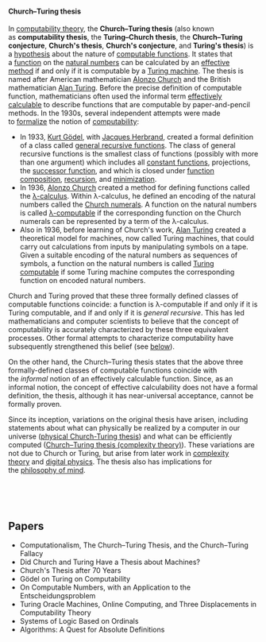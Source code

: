 
<h4 id="firstHeading" class="firstHeading" lang="en">Church&ndash;Turing thesis</h4>
<p>In&nbsp;<a class="mw-redirect" title="Computability theory (computation)" href="https://en.wikipedia.org/wiki/Computability_theory_(computation)">computability theory</a>, the&nbsp;<strong>Church&ndash;Turing thesis</strong>&nbsp;(also known as&nbsp;<strong>computability thesis</strong>,<sup id="cite_ref-1" class="reference"></sup>&nbsp;the&nbsp;<strong>Turing&ndash;Church thesis</strong>,<sup id="cite_ref-2" class="reference"></sup>&nbsp;the&nbsp;<strong>Church&ndash;Turing conjecture</strong>,&nbsp;<strong>Church's thesis</strong>,&nbsp;<strong>Church's conjecture</strong>, and&nbsp;<strong>Turing's thesis</strong>) is a&nbsp;<a title="Hypothesis" href="https://en.wikipedia.org/wiki/Hypothesis">hypothesis</a>&nbsp;about the nature of&nbsp;<a title="Computable function" href="https://en.wikipedia.org/wiki/Computable_function">computable functions</a>. It states that a&nbsp;<a title="Function (mathematics)" href="https://en.wikipedia.org/wiki/Function_(mathematics)">function</a>&nbsp;on the&nbsp;<a class="mw-redirect" title="Natural numbers" href="https://en.wikipedia.org/wiki/Natural_numbers">natural numbers</a>&nbsp;can be calculated by an&nbsp;<a title="Effective method" href="https://en.wikipedia.org/wiki/Effective_method">effective method</a>&nbsp;if and only if it is computable by a&nbsp;<a title="Turing machine" href="https://en.wikipedia.org/wiki/Turing_machine">Turing machine</a>. The thesis is named after American mathematician&nbsp;<a title="Alonzo Church" href="https://en.wikipedia.org/wiki/Alonzo_Church">Alonzo Church</a>&nbsp;and the British mathematician&nbsp;<a title="Alan Turing" href="https://en.wikipedia.org/wiki/Alan_Turing">Alan Turing</a>. Before the precise definition of computable function, mathematicians often used the informal term&nbsp;<a class="mw-redirect" title="Effectively calculable" href="https://en.wikipedia.org/wiki/Effectively_calculable">effectively calculable</a>&nbsp;to describe functions that are computable by paper-and-pencil methods. In the 1930s, several independent attempts were made to&nbsp;<a title="Formal system" href="https://en.wikipedia.org/wiki/Formal_system">formalize</a>&nbsp;the notion of&nbsp;<a title="Computability" href="https://en.wikipedia.org/wiki/Computability">computability</a>:</p>
<ul>
<li>In 1933,&nbsp;<a title="Kurt G&ouml;del" href="https://en.wikipedia.org/wiki/Kurt_G%C3%B6del">Kurt G&ouml;del</a>, with&nbsp;<a title="Jacques Herbrand" href="https://en.wikipedia.org/wiki/Jacques_Herbrand">Jacques Herbrand</a>, created a formal definition of a class called&nbsp;<a title="General recursive function" href="https://en.wikipedia.org/wiki/General_recursive_function">general recursive functions</a>. The class of general recursive functions is the smallest class of functions (possibly with more than one argument) which includes all&nbsp;<a title="Constant function" href="https://en.wikipedia.org/wiki/Constant_function">constant functions</a>, projections, the&nbsp;<a title="Successor function" href="https://en.wikipedia.org/wiki/Successor_function">successor function</a>, and which is closed under&nbsp;<a title="Function composition" href="https://en.wikipedia.org/wiki/Function_composition">function composition</a>,&nbsp;<a title="Recursion" href="https://en.wikipedia.org/wiki/Recursion">recursion</a>, and&nbsp;<a title="&Mu; operator" href="https://en.wikipedia.org/wiki/%CE%9C_operator">minimization</a>.</li>
<li>In 1936,&nbsp;<a title="Alonzo Church" href="https://en.wikipedia.org/wiki/Alonzo_Church">Alonzo Church</a>&nbsp;created a method for defining functions called the&nbsp;<a title="Lambda calculus" href="https://en.wikipedia.org/wiki/Lambda_calculus">&lambda;-calculus</a>. Within &lambda;-calculus, he defined an encoding of the natural numbers called the&nbsp;<a class="mw-redirect" title="Church numerals" href="https://en.wikipedia.org/wiki/Church_numerals">Church numerals</a>. A function on the natural numbers is called&nbsp;<a class="mw-redirect" title="Lambda-recursive function" href="https://en.wikipedia.org/wiki/Lambda-recursive_function">&lambda;-computable</a>&nbsp;if the corresponding function on the Church numerals can be represented by a term of the &lambda;-calculus.</li>
<li>Also in 1936, before learning of Church's work,&nbsp;<a title="Alan Turing" href="https://en.wikipedia.org/wiki/Alan_Turing">Alan Turing</a>&nbsp;created a theoretical model for machines, now called Turing machines, that could carry out calculations from inputs by manipulating symbols on a tape. Given a suitable encoding of the natural numbers as sequences of symbols, a function on the natural numbers is called&nbsp;<a title="Computable function" href="https://en.wikipedia.org/wiki/Computable_function">Turing computable</a>&nbsp;if some Turing machine computes the corresponding function on encoded natural numbers.</li>
</ul>
<p>Church<sup id="cite_ref-3" class="reference"></sup>&nbsp;and Turing<sup id="cite_ref-4" class="reference"></sup><sup id="cite_ref-6" class="reference"></sup>&nbsp;proved that these three formally defined classes of computable functions coincide: a function is &lambda;-computable if and only if it is Turing computable, and if and only if it is&nbsp;<em>general recursive</em>. This has led mathematicians and computer scientists to believe that the concept of computability is accurately characterized by these three equivalent processes. Other formal attempts to characterize computability have subsequently strengthened this belief (see&nbsp;<a title="Church&ndash;Turing thesis" href="https://en.wikipedia.org/wiki/Church%E2%80%93Turing_thesis#Success_of_the_thesis">below</a>).</p>
<p>On the other hand, the Church&ndash;Turing thesis states that the above three formally-defined classes of computable functions coincide with the&nbsp;<em>informal</em>&nbsp;notion of an effectively calculable function. Since, as an informal notion, the concept of effective calculability does not have a formal definition, the thesis, although it has near-universal acceptance, cannot be formally proven.</p>
<p>Since its inception, variations on the original thesis have arisen, including statements about what can physically be realized by a computer in our universe (<a class="mw-redirect" title="Physical Church-Turing thesis" href="https://en.wikipedia.org/wiki/Physical_Church-Turing_thesis">physical Church-Turing thesis</a>) and what can be efficiently computed (<a href="https://en.wikipedia.org/wiki/Church%E2%80%93Turing_thesis#complexity-theoretic_Church%E2%80%93Turing_thesis">Church&ndash;Turing thesis (complexity theory)</a>). These variations are not due to Church or Turing, but arise from later work in&nbsp;<a title="Computational complexity theory" href="https://en.wikipedia.org/wiki/Computational_complexity_theory">complexity theory</a>&nbsp;and&nbsp;<a title="Digital physics" href="https://en.wikipedia.org/wiki/Digital_physics">digital physics</a>. The thesis also has implications for the&nbsp;<a title="Philosophy of mind" href="https://en.wikipedia.org/wiki/Philosophy_of_mind">philosophy of mind</a>.</p>
<p>&nbsp;</p>



</br>
<h2> Papers </h2>

<ul>

                             

 <li><a target="_blank" href="https://github.com/manjunath5496/Church-Turing-Thesis-Research-Papers/blob/master/ctt(1).pdf" style="text-decoration:none;">Computationalism, The Church–Turing Thesis, and the Church–Turing Fallacy</a></li>

 <li><a target="_blank" href="https://github.com/manjunath5496/Church-Turing-Thesis-Research-Papers/blob/master/ctt(2).pdf" style="text-decoration:none;">Did Church and Turing Have a Thesis about Machines?</a></li>

<li><a target="_blank" href="https://github.com/manjunath5496/Church-Turing-Thesis-Research-Papers/blob/master/ctt(3).pdf" style="text-decoration:none;">Church's Thesis after 70 Years</a></li>
 <li><a target="_blank" href="https://github.com/manjunath5496/Church-Turing-Thesis-Research-Papers/blob/master/ctt(4).pdf" style="text-decoration:none;">Gödel on Turing on Computability</a></li>                              
<li><a target="_blank" href="https://github.com/manjunath5496/Church-Turing-Thesis-Research-Papers/blob/master/ctt(5).pdf" style="text-decoration:none;">On Computable Numbers, with an Application to the Entscheidungsproblem</a></li>
<li><a target="_blank" href="https://github.com/manjunath5496/Church-Turing-Thesis-Research-Papers/blob/master/ctt(6).pdf" style="text-decoration:none;">Turing Oracle Machines, Online Computing, and Three Displacements in Computability Theory</a></li>
 <li><a target="_blank" href="https://github.com/manjunath5496/Church-Turing-Thesis-Research-Papers/blob/master/ctt(7).pdf" style="text-decoration:none;">Systems of Logic Based on Ordinals</a></li>

 <li><a target="_blank" href="https://github.com/manjunath5496/Church-Turing-Thesis-Research-Papers/blob/master/ctt(8).pdf" style="text-decoration:none;"> Algorithms: A Quest for Absolute Definitions</a></li>
</ul>
  

